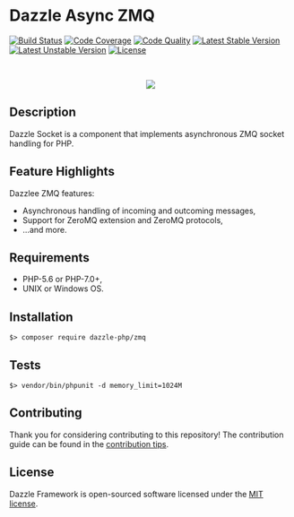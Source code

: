 # Dazzle Async ZMQ

[![Build Status](https://travis-ci.org/dazzle-php/zmq.svg)](https://travis-ci.org/dazzle-php/zmq)
[![Code Coverage](https://scrutinizer-ci.com/g/dazzle-php/zmq/badges/coverage.png?b=master)](https://scrutinizer-ci.com/g/dazzle-php/zmq/?branch=master)
[![Code Quality](https://scrutinizer-ci.com/g/dazzle-php/zmq/badges/quality-score.png?b=master)](https://scrutinizer-ci.com/g/dazzle-php/zmq/?branch=master)
[![Latest Stable Version](https://poser.pugx.org/dazzle-php/zmq/v/stable)](https://packagist.org/packages/dazzle-php/zmq) 
[![Latest Unstable Version](https://poser.pugx.org/dazzle-php/zmq/v/unstable)](https://packagist.org/packages/dazzle-php/zmq) 
[![License](https://poser.pugx.org/dazzle-php/zmq/license)](https://packagist.org/packages/dazzle-php/zmq/license)

<br>
<p align="center">
<img src="https://avatars0.githubusercontent.com/u/29509136?v=3&s=150" />
</p>

## Description

Dazzle Socket is a component that implements asynchronous ZMQ socket handling for PHP.

## Feature Highlights

Dazzlee ZMQ features:

* Asynchronous handling of incoming and outcoming messages,
* Support for ZeroMQ extension and ZeroMQ protocols,
* ...and more.

## Requirements

* PHP-5.6 or PHP-7.0+,
* UNIX or Windows OS.

## Installation

```
$> composer require dazzle-php/zmq
```

## Tests

```
$> vendor/bin/phpunit -d memory_limit=1024M
```

## Contributing

Thank you for considering contributing to this repository! The contribution guide can be found in the [contribution tips][1].

## License

Dazzle Framework is open-sourced software licensed under the [MIT license][2].

[1]: https://github.com/dazzle-php/zmq/blob/master/CONTRIBUTING.md
[2]: http://opensource.org/licenses/MIT
